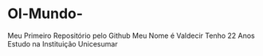 # Ol-Mundo-
Meu Primeiro Repositório pelo Github
Meu Nome é Valdecir
Tenho 22 Anos
Estudo na Instituição Unicesumar
